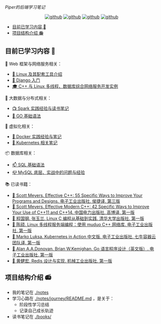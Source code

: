 *Piper的后端学习笔记*

<p align="center">
  <a href="https://github.com/PiperLiu/CS-courses-notes"><img src="https://img.shields.io/badge/计算机笔记-github-blue.svg" alt="github"></a>
  <a href="https://github.com/PiperLiu/front-end-notes"><img src="https://img.shields.io/badge/前端笔记-github-pink.svg" alt="github"></a>
  <a href="https://github.com/PiperLiu/back-end-notes"><img src="https://img.shields.io/badge/后端笔记-github-marron.svg" alt="github"></a>
  <a href="https://github.com/PiperLiu/ACMOI_Journey"><img src="https://img.shields.io/badge/算法笔记-github-green.svg" alt="github"></a>
</p>

<!-- @import "[TOC]" {cmd="toc" depthFrom=2 depthTo=3 orderedList=false} -->

<!-- code_chunk_output -->

- [目前已学习内容 📕](#目前已学习内容)
- [项目结构介绍 📻](#项目结构介绍)

<!-- /code_chunk_output -->

## 目前已学习内容 📕

💍 Web 框架与网络服务相关：
- [🧢 Linux 及其配套工具介绍](./notes/linux/acwing/README.md)
- [👒 Django 入门](./notes/webs/Django/README.md)
- [🎓 C++ 与 Linux 多线程、数据库综合网络服务开发实例](./notes/linux/cppweather/README.md)

📡 大数据与分布式相关：
- [📺 Spark 实践经验与读书笔记](./notes/bigdata/spark/README.md)
- [📸 GO 基础语法](./notes/golang/a-tour-of-Go/README.md)

🥽 虚拟化相关：
- [🐳 Docker 实践经验与笔记](./notes/virtual/docker/README.md)
- [🚢 Kubernetes 相关笔记](./notes/virtual/kubernetes/README.md)

📦 数据库相关：
- [📫 SQL 基础语法](./notes/database/sqlzoo/README.md)
- [📪 MySQL 底层、实战中的问题与经验](./notes/database/mysql.45/README.md)

📚 已读书籍：
- [🍩 Scott Meyers. Effective C++: 55 Specific Ways to Improve Your Programs and Designs. 电子工业出版社. 侯捷译. 第三版](./books/cpp55/README.md)
- [🍪 Scott Meyers. Effective Modern C++: 42 Specific Ways to Improve Your Use of C++11 and C++14. 中国电力出版社. 高博译. 第一版](./books/cppmodern42/README.md)
- [🎂 程国钢. 张玉兰. Linux C 编程从基础到实践. 清华大学出版社. 第一版](./books/linuxc/README.md)
- [🍰 陈硕. Linux 多线程服务端编程：使用 muduo C++ 网络库. 电子工业出版社. 第一版](./books/muduo/README.md)
- [🍮 Marko Luksa. Kubernetes in Action 中文版. 电子工业出版社. 七牛容器云团队译. 第一版](./books/k8sinaction/README.md)
- [🧆 Alan A.A.Donovan. Brian W.Kemighan. Go 语言程序设计（英文版）. 电子工业出版社. 第一版](./books/go/README.md)
- [🍯 黄健宏. Redis 设计与实现. 机械工业出版社. 第一版](./books/redis/README.md)

## 项目结构介绍 📻

- 我的笔记在 [./notes](./notes)
- 学习心路在 [./notes/journey/README.md](./notes/journey/README.md) ，是关于：
  - 阶段性学习总结
  - 记录自己成长轨迹
- 读书笔记在 [./books/](./books/)
